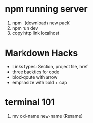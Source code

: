 # npm running server
1. npm i (downloads new pack)
2. npm run dev
3. copy http link localhost




# Markdown Hacks
- Links types: Section, project file, href
- three backtics for code
- blockqoute with arrow
- emphasize with bold + cap

# terminal 101
1. mv old-name new-name (Rename)
